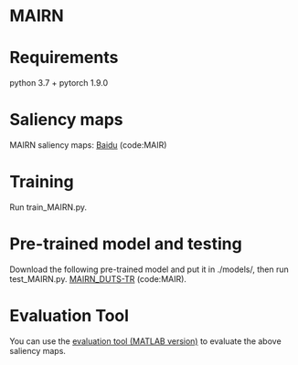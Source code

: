 # MAIRN
# Requirements
python 3.7 + pytorch 1.9.0
# Saliency maps
MAIRN saliency maps: [Baidu](https://pan.baidu.com/s/1vaCSD5oxoqtN_ssO1X-Rhw?pwd=MAIR) (code:MAIR) 
# Training
Run train_MAIRN.py. 
# Pre-trained model and testing
Download the following pre-trained model and put it in ./models/, then run test_MAIRN.py. 
[MAIRN_DUTS-TR](https://pan.baidu.com/s/1tfb3PlmYOFK_0suKV6dRVw?pwd=MAIR) (code:MAIR).
# Evaluation Tool
You can use the [evaluation tool (MATLAB version)](https://github.com/MathLee/MatlabEvaluationTools) to evaluate the above saliency maps.
